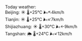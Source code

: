 Today weather:  
Beijing: ☀️   🌡️+25°C 🌬️↖4km/h  
Tianjin: ☀️   🌡️+25°C 🌬️↙7km/h  
Shijiazhuang: ☀️   🌡️+30°C 🌬️←9km/h  
Tangshan: 🌦   🌡️+24°C 🌬️↙12km/h  
